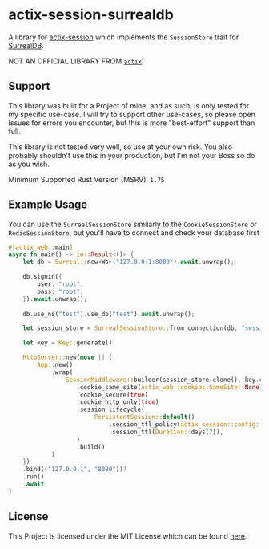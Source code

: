 # actix-session-surrealdb

A library for [actix-session](https://github.com/actix/actix-extras/tree/master/actix-session) which implements the `SessionStore` trait for [SurrealDB](https://surrealdb.com).

NOT AN OFFICIAL LIBRARY FROM [`actix`](https://github.com/actix)!

## Support
This library was built for a Project of mine, and as such, is only tested for my specific use-case. I will try to support other use-cases, so please open Issues for errors you encounter,
but this is more "best-effort" support than full.

This library is not tested very well, so use at your own risk. You also probably shouldn't use this in your production, but I'm not your Boss so do as you wish.

Minimum Supported Rust Version (MSRV): `1.75`

## Example Usage

You can use the `SurrealSessionStore` similarly to the `CookieSessionStore` or `RedisSessionStore`, but you'll have to connect and check your database first
```rust
#[actix_web::main]
async fn main() -> io::Result<()> {
    let db = Surreal::new<Ws>("127.0.0.1:8000").await.unwrap();

    db.signin({
        user: "root",
        pass: "root",
    }).await.unwrap();
    
    db.use_ns("test").use_db("test").await.unwrap();

    let session_store = SurrealSessionStore::from_connection(db, "sessions");

    let key = Key::generate();

    HttpServer::new(move || {
        App::new()
            .wrap(
                SessionMiddleware::builder(session_store.clone(), key.clone())
                   .cookie_same_site(actix_web::cookie::SameSite::None)
                   .cookie_secure(true)
                   .cookie_http_only(true)
                   .session_lifecycle(
                        PersistentSession::default()
                            .session_ttl_policy(actix_session::config::TtlExtensionPolicy::OnStateChanges)
                            .session_ttl(Duration::days(7)),
                   )
                   .build()
            )
    })
    .bind(("127.0.0.1", "8080"))?
    .run()
    .await
}
```

## License

This Project is licensed under the MIT License which can be found [here](./LICENSE).

